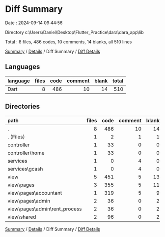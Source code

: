 # Diff Summary

Date : 2024-09-14 09:44:56

Directory c:\\Users\\Daniel\\Desktop\\Flutter_Practice\\dara\\dara_app\\lib

Total : 8 files,  486 codes, 10 comments, 14 blanks, all 510 lines

[Summary](results.md) / [Details](details.md) / Diff Summary / [Diff Details](diff-details.md)

## Languages
| language | files | code | comment | blank | total |
| :--- | ---: | ---: | ---: | ---: | ---: |
| Dart | 8 | 486 | 10 | 14 | 510 |

## Directories
| path | files | code | comment | blank | total |
| :--- | ---: | ---: | ---: | ---: | ---: |
| . | 8 | 486 | 10 | 14 | 510 |
| . (Files) | 1 | 2 | 1 | 1 | 4 |
| controller | 1 | 33 | 0 | 0 | 33 |
| controller\\home | 1 | 33 | 0 | 0 | 33 |
| services | 1 | 0 | 4 | 0 | 4 |
| services\\gcash | 1 | 0 | 4 | 0 | 4 |
| view | 5 | 451 | 5 | 13 | 469 |
| view\\pages | 3 | 355 | 5 | 11 | 371 |
| view\\pages\\accountant | 1 | 319 | 5 | 9 | 333 |
| view\\pages\\admin | 2 | 36 | 0 | 2 | 38 |
| view\\pages\\admin\\rent_process | 2 | 36 | 0 | 2 | 38 |
| view\\shared | 2 | 96 | 0 | 2 | 98 |

[Summary](results.md) / [Details](details.md) / Diff Summary / [Diff Details](diff-details.md)